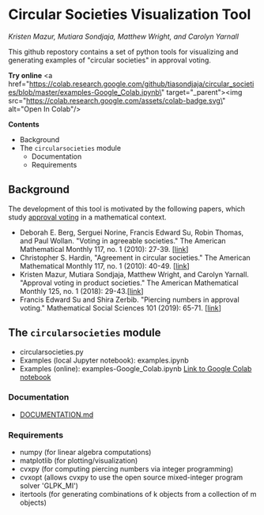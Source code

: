 # Circular Societies Visualization Tool
*Kristen Mazur, Mutiara Sondjaja, Matthew Wright, and Carolyn Yarnall*

This github repostory contains a set of python tools for visualizing and generating examples of "circular societies" in approval voting.

**Try online** <a href=\"https://colab.research.google.com/github/tiasondjaja/circular_societies/blob/master/examples-Google_Colab.ipynb\" target=\"_parent\"><img src=\"https://colab.research.google.com/assets/colab-badge.svg\" alt=\"Open In Colab\"/></a>

**Contents**
+ Background
+ The `circularsocieties` module
  + Documentation
  + Requirements

## Background
The development of this tool is motivated by the following papers, which study [approval voting](https://en.wikipedia.org/wiki/Approval_voting) in a mathematical context.
+ Deborah E. Berg, Serguei Norine, Francis Edward Su, Robin Thomas, and Paul Wollan. "Voting in agreeable societies." The American Mathematical Monthly 117, no. 1 (2010): 27-39. [[link](https://www.tandfonline.com/doi/abs/10.4169/000298910X474961?casa_token=PlhiXI4HRjMAAAAA:yXsJ4gkl8AKIHl0Fb_mu4nmAePrEuOxU9lkP41GqRb4u9GYi6dfGNh-wv9cFq5Raf8JylMkW1jl8)]
+ Christopher S. Hardin,  "Agreement in circular societies." The American Mathematical Monthly 117, no. 1 (2010): 40-49. [[link](https://www.tandfonline.com/doi/pdf/10.4169/000298910X474970?casa_token=cFh5CCpwXZ4AAAAA:LuHGpNK3hLKUrAD2d2VyvNCYh3F7SZZ0h75zhnMewyczDoqUFMId3McqZoPWIG0UF1R9zAftBHx9)]
+ Kristen Mazur, Mutiara Sondjaja, Matthew Wright, and Carolyn Yarnall. "Approval voting in product societies." The American Mathematical Monthly 125, no. 1 (2018): 29-43.[[link](https://www.tandfonline.com/doi/full/10.1080/00029890.2018.1390370?casa_token=CdP_YwyN-rMAAAAA%3AYFnm8_De0WofNkewBpptRe1ACk5-8z9apxbj-En2e2gNSH9ypDlJv7R-oK2TjC6Tqrt3I4jEElbc)]
+ Francis Edward Su and Shira Zerbib. "Piercing numbers in approval voting." Mathematical Social Sciences 101 (2019): 65-71. [[link](https://www.sciencedirect.com/science/article/pii/S016548961930054X?casa_token=iDSgXTu-P9kAAAAA:fznLMC8CgdoV4LhBqUFPBlTW6WocgkfSkeFAiVru87ez_G2hzO972-gzY5IQXISu3aKwPK0)]

## The `circularsocieties` module
+ circularsocieties.py
+ Examples (local Jupyter notebook): examples.ipynb
+ Examples (online): examples-Google_Colab.ipynb [Link to Google Colab notebook](https://drive.google.com/file/d/1K2BIE4yZJZWwpXcJERYEuEgioiuWvZ9e/view?usp=sharing)

### Documentation
+ [DOCUMENTATION.md](https://github.com/tiasondjaja/circular_societies/blob/master/DOCUMENTATION.md)
### Requirements
+ numpy (for linear algebra computations)
+ matplotlib (for plotting/visualization)
+ cvxpy (for computing piercing numbers via integer programming)
+ cvxopt (allows cvxpy to use the open source mixed-integer program solver 'GLPK_MI')
+ itertools (for generating combinations of k objects from a collection of m objects)
